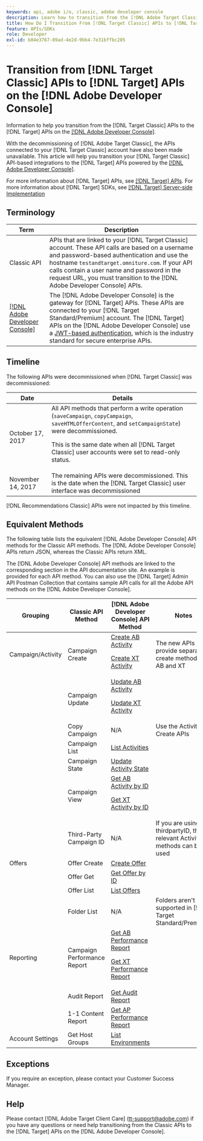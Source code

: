 ```yaml
---
keywords: api, adobe i/o, classic, adobe developer console
description: Learn how to transition from the [!DNL Adobe Target Classic] APIs to the [!DNL Target] APIs on the [!DNL Adobe Developer Console].
title: How Do I Transition From [!DNL Target Classic] APIs to [!DNL Target] APIs on the [!DNL Adobe Developer Console]?
feature: APIs/SDKs
role: Developer
exl-id: b84e3767-89ad-4e2d-9bb4-7e31bffbc285
---
```

# Transition from [!DNL Target Classic] APIs to [!DNL Target] APIs on the [!DNL Adobe Developer Console]

Information to help you transition from the [!DNL Target Classic] APIs to the [!DNL Target] APIs on the [[!DNL Adobe Developer Console]](https://developer.adobe.com/console/home).

With the decommissioning of [!DNL Adobe Target Classic], the APIs connected to your [!DNL Target Classic] account have also been made unavailable. This article will help you transition your [!DNL Target Classic] API-based integrations to the [!DNL Target] APIs powered by the [[!DNL Adobe Developer Console]](https://developer.adobe.com/console/home).

For more information about [!DNL Target] APIs, see [[!DNL Target] APIs](/help/dev/before-administer/target-api-overview.md). For more information about [!DNL Target] SDKs, see [[!DNL Target] Server-side Implementation](/help/dev/implement/server-side/server-side-overview.md)

## Terminology

| Term | Description |
|--- |--- |
|Classic API|APIs that are linked to your [!DNL Target Classic] account. These API calls are based on a username and password-based authentication and use the hostname `testandtarget.omniture.com`. If your API calls contain a user name and password in the request URL, you must transition to the [!DNL Adobe Developer Console] APIs.|
|[[!DNL Adobe Developer Console]](https://developer.adobe.com/console/home)|The [!DNL Adobe Developer Console] is the gateway for [!DNL Target] APIs. These APIs are connected to your [!DNL Target Standard/Premium] account. The [!DNL Target] APIs on the [!DNL Adobe Developer Console] use a [JWT-based authentication](../../before-administer/configure-authentication.md), which is the industry standard for secure enterprise APIs.|

## Timeline

The following APIs were decommissioned when [!DNL Target Classic] was decommissioned:

| Date | Details |
|--- |--- |
|October 17, 2017|All API methods that perform a write operation (`saveCampaign`, `copyCampaign`, `saveHTMLOfferContent`, and `setCampaignState`) were decommissioned.<P>This is the same date when all [!DNL Target Classic] user accounts were set to read-only status.|
|November 14, 2017|The remaining APIs were decommissioned. This is the date when the [!DNL Target Classic] user interface was decommissioned|

[!DNL Recommendations Classic] APIs were not impacted by this timeline.

## Equivalent Methods

The following table lists the equivalent [!DNL Adobe Developer Console] API methods for the Classic API methods. The [!DNL Adobe Developer Console] APIs return JSON, whereas the Classic APIs return XML.

The [!DNL Adobe Developer Console] API methods are linked to the corresponding section in the API documentation site. An example is provided for each API method. You can also use the [!DNL Target] Admin API Postman Collection that contains sample API calls for all the Adobe API methods on the [!DNL Adobe Developer Console].

| Grouping | Classic API Method | [!DNL Adobe Developer Console] API Method | Notes |
|--- |--- |--- |--- |
|Campaign/Activity|Campaign Create|[Create AB Activity](https://developers.adobetarget.com/api/#create-ab-activity)<P>[Create XT Activity](https://developers.adobetarget.com/api/#create-xt-activity)|The new APIs provide separate create methods for AB and XT|
||Campaign Update|[Update AB Activity](https://developers.adobetarget.com/api/#update-ab-activity)<P>[Update XT Activity](https://developers.adobetarget.com/api/#update-xt-activity)||
||Copy Campaign|N/A|Use the Activity Create APIs|
||Campaign List|[List Activities](https://developers.adobetarget.com/api/#list-activities)||
||Campaign State|[Update Activity State](https://developers.adobetarget.com/api/#update-activity-state)||
||Campaign View|[Get AB Activity by ID](https://developers.adobetarget.com/api/#get-ab-activity-by-id)<P>[Get XT Activity by ID](https://developers.adobetarget.com/api/#get-xt-activity-by-id)||
||Third-Party Campaign ID|N/A|If you are using a thirdpartyID, the relevant Activity methods can be used|
|Offers|Offer Create|[Create Offer](https://developers.adobetarget.com/api/#create-offer)||
||Offer Get|[Get Offer by ID](https://developers.adobetarget.com/api/#get-offer-by-id)||
||Offer List|[List Offers](https://developers.adobetarget.com/api/#list-offers)||
||Folder List|N/A|Folders aren't supported in [!DNL Target Standard/Premium]|
|Reporting|Campaign Performance Report|[Get AB Performance Report](https://developers.adobetarget.com/api/#get-ab-performance-report)<P>[Get XT Performance Report](https://developers.adobetarget.com/api/#get-xt-performance-report)||
||Audit Report|[Get Audit Report](https://developers.adobetarget.com/api/#get-audit-report)||
||1-1 Content Report|[Get AP Performance Report](https://developers.adobetarget.com/api/#get-ap-activity-performance-report)||
|Account Settings|Get Host Groups|[List Environments](https://developers.adobetarget.com/api/#list-environments)||

## Exceptions

If you require an exception, please contact your Customer Success Manager.

## Help

Please contact [!DNL Adobe Target Client Care] (tt-support@adobe.com) if you have any questions or need help transitioning from the Classic APIs to the [!DNL Target] APIs on the [!DNL Adobe Developer Console].
